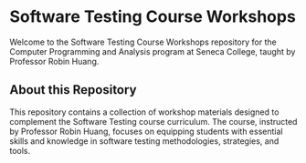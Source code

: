 # Software Testing Course Workshops

Welcome to the Software Testing Course Workshops repository for the Computer Programming and Analysis program at Seneca College, taught by Professor Robin Huang.

## About this Repository

This repository contains a collection of workshop materials designed to complement the Software Testing course curriculum. The course, instructed by Professor Robin Huang, focuses on equipping students with essential skills and knowledge in software testing methodologies, strategies, and tools. 

